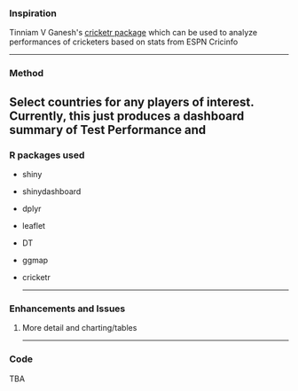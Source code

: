 ### Inspiration

Tinniam V Ganesh's [cricketr package](https://github.com/tvganesh/cricketr) which can be used to analyze performances of cricketers based on stats from ESPN Cricinfo

  ---

### Method

Select countries for any players of interest. Currently, this just produces a dashboard
summary of Test Performance and
  ---
  
### R packages used 

 * shiny
 * shinydashboard
 * dplyr
 * leaflet
 * DT
 * ggmap
 * cricketr

   ---
   
### Enhancements and Issues

1. More detail and charting/tables


   ---
   
### Code

  TBA

